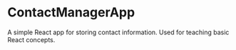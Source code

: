 # ContactManagerApp
A simple React app for storing contact information. Used for teaching basic React concepts.
